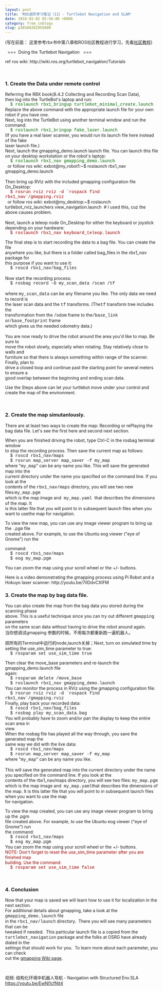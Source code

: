 ```yaml
---
layout: post
title: 'ROS进阶学习笔记（11）- Turtlebot Navigation and SLAM'
date: 2016-02-02 05:56:00 +0800
category: from_cnblogs
slug: p20160202055600
---
```



<p>(写在前面： 这里参考rbx书中第八章和ROS社区教程进行学习，先看<a target="_blank" target="_blank" href="http://wiki.ros.org/turtlebot_navigation/Tutorials">社区教程</a>)<br>
</p>
<p>&nbsp; ===&nbsp; Doing the Turtlebot Navigation&nbsp;&nbsp; === </p>
<p>ref ros wiki: http://wiki.ros.org/turtlebot_navigation/Tutorials</p>
<p><br>
</p>
<h3>1. Create the Data under remote control<br>
</h3>
<p>Referring the RBX book(8.4.2 Collecting and Recording Scan Data), <br>
then log into the TurtleBot's laptop and run:<br>
<span style="font-family:Courier New; color:#006600">&nbsp; $ roslaunch rbx1_bringup turtlebot_minimal_create.launch</span><br>
Replace the above command with the appropriate launch file for your own robot if you have one.<br>
Next, log into the TurtleBot using another terminal window and run the command:<br>
<span style="font-family:Courier New; color:#006600">&nbsp; $ roslaunch rbx1_bringup fake_laser.launch</span><br>
(If you have a real laser scanner, you would run its launch file here instead of the fake<br>
laser launch file.)<br>
Next, launch the gmapping_demo.launch launch file. You can launch this file on your desktop workstation or the robot's laptop:<br>
<span style="font-family:Courier New; color:#006600">&nbsp; $ roslaunch rbx1_nav gmapping_demo.launch</span><br>
&nbsp; or follow ros wiki: exbot@my_robot1:~$ roslaunch rbx1_nav gmapping_demo.launch<br>
<br>
Then bring up RViz with the included gmapping configuration file On_Desktop:<br>
<span style="font-family:Courier New; color:#990000">&nbsp; $ rosrun rviz rviz -d `rospack find rbx1_nav`/gmapping.rviz</span><br>
&nbsp; or follow ros wiki: exbot@my_desktop:~$ roslaunch turtlebot_rviz_launchers view_navigation.launch&nbsp; # I used this, cuz the above causes problem.<br>
<br>
Next, launch a teleop node On_Desktop for either the keyboard or joystick depending on your hardware:<br>
<span style="font-family:Courier New; color:#990000">&nbsp; $ roslaunch rbx1_nav keyboard_teleop.launch</span></p>
<p>The final step is to start recording the data to a bag file. You can create the file<br>
anywhere you like, but there is a folder called bag_files in the <em>rbx1_nav</em> package for<br>
this purpose if you want to use it:<br>
<span style="font-family:Courier New">&nbsp; $ roscd rbx1_nav/bag_files<br>
</span><br>
Now start the recording process:<br>
<span style="font-family:Courier New">&nbsp; $ rosbag record -O my_scan_data /scan /tf<br>
</span><br>
where <span style="font-family:Courier New">my_scan_data</span> can be any filename you like. The only data we need to record is<br>
the laser scan data and the <span style="font-family:Courier New">tf</span> transforms. (The<span style="font-family:Courier New">tf</span> transform tree includes the<br>
transformation from the <span style="font-family:Courier New">/odom</span> frame to the<span style="font-family:Courier New">/base_link</span> or<span style="font-family:Courier New">/base_footprint</span> frame<br>
which gives us the needed odometry data.)<br>
<br>
You are now ready to drive the robot around the area you'd like to map. Be sure to<br>
move the robot slowly, especially when rotating. Stay relatively close to walls and<br>
furniture so that there is always something within range of the scanner. Finally, plan to<br>
drive a closed loop and continue past the starting point for several meters to ensure a<br>
good overlap between the beginning and ending scan data.<br>
</p>
<p>Use the Steps above can let your turtlebot move under your control and create the map of the environment.</p>
<p><br>
</p>
<h3>2. Create the map simutanlously.</h3>
<p>There are at least two ways to create the map: Recording or rePlaying the bag data file. Let's see the first here and second next section.<br>
</p>
When you are finished driving the robot, type Ctrl-C in the rosbag terminal window<br>
to stop the recording process. Then save the current map as follows:<br>
<span style="font-family:Courier New">&nbsp; $ roscd rbx1_nav/maps<br>
&nbsp; $ rosrun map_server map_saver -f my_map</span><br>
where &quot;<span style="font-family:Courier New">my_map</span>&quot; can be any name you like. This will save the generated map into the<br>
current directory under the name you specified on the command line. If you look at the<br>
contents of the <span style="font-family:Courier New">rbx1_nav/maps</span> directory, you will see two new files:<span style="font-family:Courier New">my_map.pgm</span><br>
which is the map image and<span style="font-family:Courier New"> my_map.yaml </span>
that describes the dimensions of the map. It <br>
is this latter file that you will point to in subsequent launch files when you want to usethe map for navigation.
<p>To view the new map, you can use any image viewer program to bring up the <span style="font-family:Courier New">
.pgm</span> file <br>
created above. For example, to use the Ubuntu eog viewer (&quot;eye of Gnome&quot;) run the<br>
</p>
command:<br>
<span style="font-family:Courier New">&nbsp; $ roscd rbx1_nav/maps<br>
&nbsp; $ eog my_map.pgm</span><br>
<p>You can zoom the map using your scroll wheel or the &#43;/- buttons. <br>
</p>
<p>Here is a video demonstrating the gmapping process using Pi Robot and a Hokuyo laser scanner: http://youtu.be/7iIDdvCXIFM<br>
</p>
<h3>3. Create the map by bag data file.</h3>
<p></p>
<p>You can also create the map from the bag data you stored during the scanning phase<br>
above. This is a useful technique since you can try out different <span style="font-family:Courier New">
gmapping</span> parameters <br>
on the same scan data without having to drive the robot around again. <br>
当你想调试gmapping 参数的时候，不用每次都重新跑一遍机器人。</p>
<p>把所有的Terminal中运行的node,launch关掉；Next, turn on simulated time by setting the use_sim_time parameter to true:<br>
<span style="font-family:Courier New">&nbsp; $ rosparam set use_sim_time true</span><br>
</p>
<p>Then clear the move_base parameters and re-launch the gmapping_demo.launch file<br>
again:<br>
<span style="font-family:Courier New">&nbsp; $ rosparam delete /move_base</span><br>
<span style="font-family:Courier New">&nbsp; $ roslaunch rbx1_nav gmapping_demo.launch</span><br>
You can monitor the process in RViz using the gmapping configuration file:<br>
<span style="font-family:Courier New">&nbsp; $ rosrun rviz rviz -d `rospack find rbx1_nav`/gmapping.rviz</span><br>
Finally, play back your recorded data:<br>
<span style="font-family:Courier New">&nbsp; $ roscd rbx1_nav/bag_files</span><br>
<span style="font-family:Courier New">&nbsp; $ rosbag play my_scan_data.bag</span><br>
You will probably have to zoom and/or pan the display to keep the entire scan area in<br>
view.<br>
When the rosbag file has played all the way through, you save the generated map the<br>
same way we did with the live data:<br>
<span style="font-family:Courier New">&nbsp; $ roscd rbx1_nav/maps<br>
&nbsp; $ rosrun map_server map_saver -f my_map</span><br>
where &quot;<span style="font-family:Courier New">my_map</span>&quot; can be any name you like.<br>
<br>
This will save the generated map into the current directory under the name you specified on the command line. If you look at the<br>
contents of the rbx1_nav/maps directory, you will see two files: <span style="font-family:Courier New">
my_map.pgm</span> which is the map image and<span style="font-family:Courier New"> my_map.yaml</span>that describes the dimensions of the map. It is this latter file that you will point to in subsequent launch files when you want to use the map<br>
for navigation.<br>
</p>
<p>To view the map created, you can use any image viewer program to bring up the .pgm<br>
file created above. For example, to use the Ubuntu eog viewer (&quot;eye of Gnome&quot;) run<br>
the command:<br>
<span style="font-family:Courier New">&nbsp; $ roscd rbx1_nav/maps<br>
&nbsp; $ eog my_map.pgm</span><br>
You can zoom the map using your scroll wheel or the &#43;/- buttons.<br>
<span style="color:#990000">NOTE: Don't forget to reset the use_sim_time parameter after you are finished map<br>
building. Use the command:<br>
<span style="font-family:Courier New">&nbsp; $ rosparam set use_sim_time false</span></span><br>
</p>
<br>
<h3>4. Conclusion</h3>
<p>Now that your map is saved we will learn how to use it for localization in the next section.<br>
For additional details about gmapping, take a look at the<span style="font-family:Courier New"> gmapping_demo.launch</span> file<br>
in the <span style="font-family:Courier New">rbx1_nav/launch</span> directory.&nbsp; There you will see many parameters that can be<br>
tweaked if needed.&nbsp; This particular launch file is a copied from the <br>
<span style="font-family:Courier New">turtlebot_navigation</span> package and the folks at OSRG have already dialed in the<br>
settings that should work for you.&nbsp; To learn more about each parameter, you can check<br>
out the <a target="_blank" target="_blank" href="http://wiki.ros.org/gmapping">gmapping Wiki page</a>.<br>
</p>
<p><br>
</p>
<p>视频: 结构化环境中机器人导航 - Navigation with Structured Env.SLA&nbsp; <a target="_blank" target="_blank" href="https://www.youtube.com/watch?v=EwNl1cfNjt4">
https://youtu.be/EwNl1cfNjt4</a></p>
<p><br>
</p>
<p><a target="_blank" target="_blank" href="https://youtu.be/EwNl1cfNjt4"></a><br>
</p>
   

